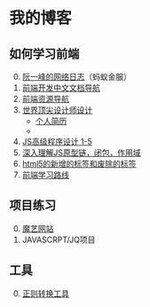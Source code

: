# 我的博客

## 如何学习前端

0. [阮一峰的网络日志](http://www.ruanyifeng.com/blog/javascript/)（蚂蚁金服）
0. [前端开发中文文档导航](http://cndevdocs.com/)
0. [前端资源导航](https://nav.phpfamily.org/)
0. [世界顶尖设计师设计](https://dribbble.com/)
    + [个人简历](https://dribbble.com/search?q=resume)
    + 
0. [JS高级程序设计 1-5](http://www.cnblogs.com/zxx1997/p/6896635.html)
0. [深入理解JS原型链，闭包，作用域](http://www.cnblogs.com/wangfupeng1988/p/4001284.html)
0. [html5的新增的标签和废除的标签](http://www.cnblogs.com/mzwhj/archive/2013/02/18/2916393.html)
0. [前端学习路线](http://www.html5dw.com/post/5046)
## 项目练习

0. [魔艺网站](http://www.uemo.net/)
2. JAVASCRPT/JQ项目


## 工具
0. [正则转换工具](https://regexper.com/#%5Cd*)
